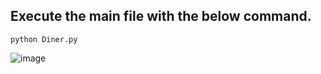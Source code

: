 ## Execute the main file with the below command.
 ```python3
python Diner.py
 ```  
![image](https://github.com/rebuild-123/Python-Head-First-Design-Patterns/blob/main/pictures_for_README/command_diner.png)